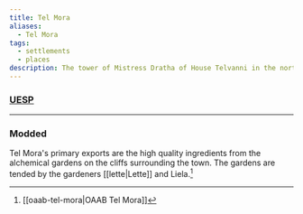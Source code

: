 ```yaml
---
title: Tel Mora
aliases:
  - Tel Mora
tags:
  - settlements
  - places
description: The tower of Mistress Dratha of House Telvanni in the north-eastern Azuras Coast
---
```

### [UESP](https://en.uesp.net/wiki/Morrowind:Tel_Mora)

***
### Modded
Tel Mora's primary exports are the high quality ingredients from the alchemical gardens on the cliffs surrounding the town. The gardens are tended by the gardeners [[lette|Lette]] and Liela.[^1]

[^1]: [[oaab-tel-mora|OAAB Tel Mora]]